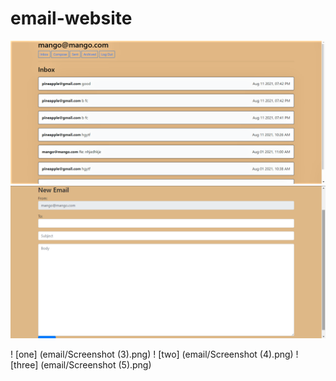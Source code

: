 # email-website

<img src="/email/Screenshot (3).png" alt="Alt text" title="one">
<img src="/email/Screenshot (4).png" alt="Alt text" title="two">

! [one] (email/Screenshot (3).png)
! [two] (email/Screenshot (4).png)
! [three] (email/Screenshot (5).png)

